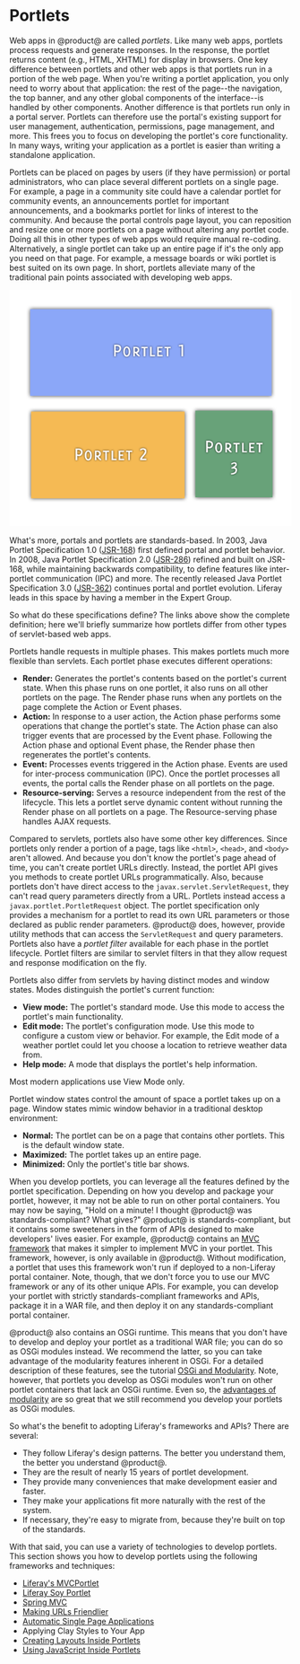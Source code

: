 # Portlets [](id=portlets)

Web apps in @product@ are called *portlets*. Like many web apps, portlets
process requests and generate responses. In the response, the portlet returns
content (e.g., HTML, XHTML) for display in browsers. One key difference between
portlets and other web apps is that portlets run in a portion of the web page.
When you're writing a portlet application, you only need to worry about that
application: the rest of the page--the navigation, the top banner, and any other
global components of the interface--is handled by other components. Another
difference is that portlets run only in a portal server. Portlets can therefore
use the portal's existing support for user management, authentication,
permissions, page management, and more. This frees you to focus on developing
the portlet's core functionality. In many ways, writing your application as
a portlet is easier than writing a standalone application. 

Portlets can be placed on pages by users (if they have permission) or portal
administrators, who can place several different portlets on a single page. For
example, a page in a community site could have a calendar portlet for community
events, an announcements portlet for important announcements, and a bookmarks
portlet for links of interest to the community. And because the portal controls
page layout, you can reposition and resize one or more portlets on a page
without altering any portlet code. Doing all this in other types of web apps
would require manual re-coding. Alternatively, a single portlet can take up an
entire page if it's the only app you need on that page. For example, a message
boards or wiki portlet is best suited on its own page. In short, portlets
alleviate many of the traditional pain points associated with developing web
apps. 

![Figure 1: You can place multiple portlets on a single page.](../../images/portlet-applications.png)

What's more, portals and portlets are standards-based. In 2003, Java Portlet 
Specification 1.0 
([JSR-168](https://jcp.org/en/jsr/detail?id=168)) 
first defined portal and portlet behavior. In 2008, Java Portlet Specification 
2.0 
([JSR-286](https://jcp.org/en/jsr/detail?id=286)) 
refined and built on JSR-168, while maintaining backwards compatibility, to 
define features like inter-portlet communication (IPC) and more. The recently 
released Java Portlet Specification 3.0 
([JSR-362](https://jcp.org/en/jsr/detail?id=362)) 
continues portal and portlet evolution. Liferay leads in this space by having a 
member in the Expert Group. 

So what do these specifications define? The links above show the complete
definition; here we'll briefly summarize how portlets differ from other types of
servlet-based web apps. 

Portlets handle requests in multiple phases. This makes portlets much more
flexible than servlets. Each portlet phase executes different operations: 

- **Render:** Generates the portlet's contents based on the portlet's current 
  state. When this phase runs on one portlet, it also runs on all other portlets
  on the page. The Render phase runs when any portlets on the page complete the
  Action or Event phases. 
- **Action:** In response to a user action, the Action phase performs some
  operations that change  the portlet's state. The Action phase can also trigger
  events that are  processed by the Event phase. Following the Action phase and
  optional Event  phase, the Render phase then regenerates the portlet's
  contents. 
- **Event:** Processes events triggered in the Action phase. Events are used for
  inter-process communication (IPC). Once the portlet processes all events, the
  portal calls the Render phase  on all portlets on the page. 
- **Resource-serving:** Serves a resource independent from the rest of the 
  lifecycle. This lets a portlet serve dynamic content without running the 
  Render phase on all portlets on a page. The Resource-serving phase handles 
  AJAX requests. 

Compared to servlets, portlets also have some other key differences. Since
portlets only render a portion of a page, tags like `<html>`, `<head>`, and
`<body>` aren't allowed. And because you don't know the portlet's page ahead of
time, you can't create portlet URLs directly. Instead, the portlet API gives you
methods to create portlet URLs programmatically. Also, because portlets don't
have direct access to the `javax.servlet.ServletRequest`, they can't read query
parameters directly from a URL. Portlets instead access a
`javax.portlet.PortletRequest` object. The portlet specification only provides
a mechanism for a portlet to read its own URL parameters or those declared as
public render parameters. @product@ does, however, provide utility methods that
can access the `ServletRequest` and query parameters. Portlets also have a
*portlet filter* available for each phase in the portlet lifecycle. Portlet
filters are similar to servlet filters in that they allow request and response
modification on the fly. 

Portlets also differ from servlets by having distinct modes and window states. 
Modes distinguish the portlet's current function: 

- **View mode:** The portlet's standard mode. Use this mode to access the 
  portlet's main functionality. 
- **Edit mode:** The portlet's configuration mode. Use this mode to configure a 
  custom view or behavior. For example, the Edit mode of a weather portlet could
  let you choose a location to retrieve weather data from. 
- **Help mode:** A mode that displays the portlet's help information. 

Most modern applications use View Mode only. 

Portlet window states control the amount of space a portlet takes up on a page. 
Window states mimic window behavior in a traditional desktop environment: 

- **Normal:** The portlet can be on a page that contains other portlets. This is
  the default window state. 
- **Maximized:** The portlet takes up an entire page. 
- **Minimized:** Only the portlet's title bar shows. 

When you develop portlets, you can leverage all the features defined by the
portlet specification. Depending on how you develop and package your portlet,
however, it may not be able to run on other portal containers. You may now be
saying, "Hold on a minute! I thought @product@ was standards-compliant? What
gives?" @product@ is standards-compliant, but it contains some sweeteners in the
form of APIs designed to make developers' lives easier. For example, @product@
contains an 
[MVC framework](/develop/tutorials/-/knowledge_base/7-1/liferay-mvc-portlet) 
that makes it simpler to implement MVC in your portlet. This framework, however,
is only available in @product@. Without modification, a portlet that uses this
framework won't run if deployed to a non-Liferay portal container. Note, though,
that we don't force you to use our MVC framework or any of its other unique
APIs. For example, you can develop your portlet with strictly
standards-compliant frameworks and APIs, package it in a WAR file, and then
deploy it on any standards-compliant portal container. 

@product@ also contains an OSGi runtime. This means that you don't have to 
develop and deploy your portlet as a traditional WAR file; you can do so as OSGi 
modules instead. We recommend the latter, so you can take advantage of the 
modularity features inherent in OSGi. For a detailed description of these 
features, see the tutorial 
[OSGi and Modularity](/develop/tutorials/-/knowledge_base/7-1/osgi-and-modularity-for-liferay-6-developers). 
Note, however, that portlets you develop as OSGi modules won't run on 
other portlet containers that lack an OSGi runtime. Even so, the
[advantages of modularity](/develop/tutorials/-/knowledge_base/7-1/the-benefits-of-modularity)
are so great that we still recommend you develop your portlets as OSGi modules. 

So what's the benefit to adopting Liferay's frameworks and APIs? There are
several: 

- They follow Liferay's design patterns. The better you understand them, the
better you understand @product@. 
- They are the result of nearly 15 years of portlet development. 
- They provide many conveniences that make development easier and faster. 
- They make your applications fit more naturally with the rest of the system. 
- If necessary, they're easy to migrate from, because they're built on top of
the standards. 

With that said, you can use a variety of technologies to develop portlets. This
section shows you how to develop portlets using the following frameworks and
techniques: 

- [Liferay's MVCPortlet](/develop/tutorials/-/knowledge_base/7-1/liferay-mvc-portlet)
- [Liferay Soy Portlet](/develop/tutorials/-/knowledge_base/7-1/liferay-soy-portlet)
- [Spring MVC](/develop/tutorials/-/knowledge_base/7-1/spring-mvc)
- [Making URLs Friendlier](/develop/tutorials/-/knowledge_base/7-1/making-urls-friendlier)
- [Automatic Single Page Applications](/develop/tutorials/-/knowledge_base/7-1/automatic-single-page-applications)
- Applying Clay Styles to Your App
- [Creating Layouts Inside Portlets](/develop/tutorials/-/knowledge_base/7-1/creating-layouts-inside-custom-portlets)
- [Using JavaScript Inside Portlets](/develop/tutorials/-/knowledge_base/7-1/using-javascript-in-your-portlets)

<!-- TODO: readd JSF link, when available. -Cody.
- [JSF Portlets with Liferay Faces](develop/tutorials/-/knowledge_base/7-1/jsf-portlets-with-liferay-faces)
-->